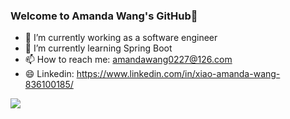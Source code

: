 ### Welcome to Amanda Wang's GitHub👋

<!--
**Amanda-WangXiao/Amanda-WangXiao** is a ✨ _special_ ✨ repository because its `README.md` (this file) appears on your GitHub profile.

Here are some ideas to get you started:

- 🔭 I’m currently working on ...
- 🌱 I’m currently learning ...
- 👯 I’m looking to collaborate on ...
- 🤔 I’m looking for help with ...
- 💬 Ask me about ...
- 📫 How to reach me: ...
- 😄 Pronouns: ...
- ⚡ Fun fact: ...
-->

- 🔭 I’m currently working as a software engineer  
- 🌱 I’m currently learning Spring Boot  
- 📫 How to reach me: amandawang0227@126.com  
- 😄 Linkedin: https://www.linkedin.com/in/xiao-amanda-wang-836100185/  
  
![](https://github-readme-stats.vercel.app/api?username=Amanda-WangXiao)  
